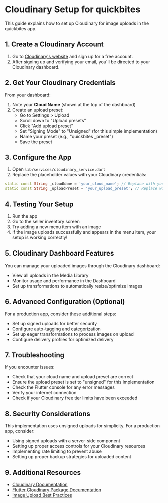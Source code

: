 # Cloudinary Setup for quickbites 

This guide explains how to set up Cloudinary for image uploads in the quickbites  app.

## 1. Create a Cloudinary Account

1. Go to [Cloudinary's website](https://cloudinary.com/) and sign up for a free account.
2. After signing up and verifying your email, you'll be directed to your Cloudinary dashboard.

## 2. Get Your Cloudinary Credentials

From your dashboard:

1. Note your **Cloud Name** (shown at the top of the dashboard)
2. Create an upload preset:
   - Go to Settings > Upload
   - Scroll down to "Upload presets"
   - Click "Add upload preset"
   - Set "Signing Mode" to "Unsigned" (for this simple implementation)
   - Name your preset (e.g., "quickbites _preset")
   - Save the preset

## 3. Configure the App

1. Open `lib/services/cloudinary_service.dart`
2. Replace the placeholder values with your Cloudinary credentials:

```dart
static const String _cloudName = 'your_cloud_name'; // Replace with your cloud name
static const String _uploadPreset = 'your_upload_preset'; // Replace with your upload preset name
```

## 4. Testing Your Setup

1. Run the app
2. Go to the seller inventory screen
3. Try adding a new menu item with an image
4. If the image uploads successfully and appears in the menu item, your setup is working correctly!

## 5. Cloudinary Dashboard Features

You can manage your uploaded images through the Cloudinary dashboard:

- View all uploads in the Media Library
- Monitor usage and performance in the Dashboard
- Set up transformations to automatically resize/optimize images

## 6. Advanced Configuration (Optional)

For a production app, consider these additional steps:

- Set up signed uploads for better security
- Configure auto-tagging and categorization
- Set up eager transformations to process images on upload
- Configure delivery profiles for optimized delivery

## 7. Troubleshooting

If you encounter issues:

- Check that your cloud name and upload preset are correct
- Ensure the upload preset is set to "unsigned" for this implementation
- Check the Flutter console for any error messages
- Verify your internet connection
- Check if your Cloudinary free tier limits have been exceeded

## 8. Security Considerations

This implementation uses unsigned uploads for simplicity. For a production app, consider:

- Using signed uploads with a server-side component
- Setting up proper access controls for your Cloudinary resources
- Implementing rate limiting to prevent abuse
- Setting up proper backup strategies for uploaded content

## 9. Additional Resources

- [Cloudinary Documentation](https://cloudinary.com/documentation)
- [Flutter Cloudinary Package Documentation](https://pub.dev/packages/cloudinary_public)
- [Image Upload Best Practices](https://cloudinary.com/documentation/upload_images) 